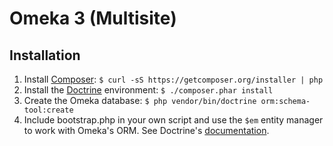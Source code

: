 # Omeka 3 (Multisite)

## Installation

1. Install [Composer](http://getcomposer.org/): `$ curl -sS https://getcomposer.org/installer | php`
2. Install the [Doctrine](http://www.doctrine-project.org/) environment: `$ ./composer.phar install`
3. Create the Omeka database: `$ php vendor/bin/doctrine orm:schema-tool:create`
4. Include bootstrap.php in your own script and use the `$em` entity manager to 
   work with Omeka's ORM. See Doctrine's [documentation](http://docs.doctrine-project.org/projects/doctrine-orm/en/latest/index.html).
